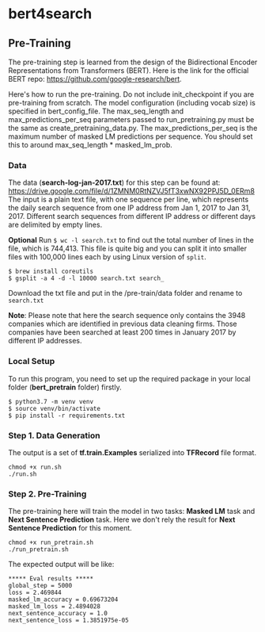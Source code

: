 # bert4search

## Pre-Training

The pre-training step is learned from the design of the Bidirectional Encoder Representations from Transformers (BERT). Here is the link for the official BERT repo: https://github.com/google-research/bert.  

Here's how to run the pre-training. Do not include init_checkpoint if you are pre-training from scratch. The model configuration (including vocab size) is specified in bert_config_file. The max_seq_length and max_predictions_per_seq parameters passed to run_pretraining.py must be the same as create_pretraining_data.py. The max_predictions_per_seq is the maximum number of masked LM predictions per sequence. You should set this to around max_seq_length * masked_lm_prob.

### Data

The data (__search-log-jan-2017.txt__) for this step can be found at: https://drive.google.com/file/d/1ZMNM0RtNZVJ5fT3xwNX92PPJ5D_0ERm8
The input is a plain text file, with one sequence per line, which represents the daily search sequence from one IP address from Jan 1, 2017 to Jan 31, 2017. Different search sequences from different IP address or different days are delimited by empty lines.

****Optional****
Run `$ wc -l search.txt` to find out the total number of lines in the file, which is 744,413. This file is quite big and you can split it into smaller files with 100,000 lines each by using Linux version of `split`.

```
$ brew install coreutils
$ gsplit -a 4 -d -l 10000 search.txt search_
```


Download the txt file and put in the /pre-train/data folder and rename to `search.txt`

__Note__: Please note that here the search sequence only contains the 3948 companies which are identified in previous data cleaning firms. Those companies have been searched at least 200 times in January 2017 by different IP addresses.  

### Local Setup
To run this program, you need to set up the required package in your local folder (__bert_pretrain__ folder) firstly.  

```shell
$ python3.7 -m venv venv
$ source venv/bin/activate
$ pip install -r requirements.txt
```

### Step 1. Data Generation
The output is a set of __tf.train.Examples__ serialized into __TFRecord__ file format. 
```shell
chmod +x run.sh
./run.sh
```

### Step 2. Pre-Training
The pre-training here will train the model in two tasks: __Masked LM__ task and __Next Sentence Prediction__ task. Here we don't rely the result for __Next Sentence Prediction__ for this moment.
```shell
chmod +x run_pretrain.sh
./run_pretrain.sh
```

The expected output will be like:
```shell
***** Eval results *****
global_step = 5000
loss = 2.469844
masked_lm_accuracy = 0.69673204
masked_lm_loss = 2.4894028
next_sentence_accuracy = 1.0
next_sentence_loss = 1.3851975e-05
```
